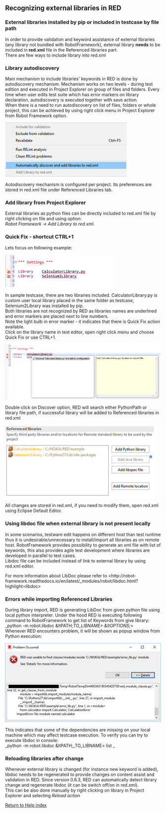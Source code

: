 ## Recognizing external libraries in RED

### External libraries installed by pip or included in testcase by file path

In order to provide validation and keyword assistance of external libraries
(any library not bundled with RobotFramework), external library **needs** to
be included in **red.xml** file in the Referenced libraries part.  
There are few ways to include library into red.xml

### Library autodiscovery

Main mechanism to include libraries' keywords in RED is done by autodiscovery
mechanism. Mechanism works on two levels - during test edition and executed in
Project Explorer on group of files and folders.  Every time when user edits
test suite which has error markers on library declaration, autodiscovery is
executed together with save action.  
When there is a need to run autodiscovery on list of files, folders or whole
project, this can be achieved by using right click menu in Project Explorer
from Robot Framework option.  
  
![](libs/autodiscovery_menu.png)  
  
Autodiscovery mechanism is configured per project. Its preferences are stored
in red.xml file under Referenced Libraries tab.

### Add library from Project Explorer

External libraries as python files can be directly included to red.xml file by
right clicking on file and using option:  
_Robot Framework -> Add Library to red.xml._

### Quick Fix - shortcut CTRL+1

Lets focus on following example:  
  
![](libs/unknown_libs.png)  
  
In sample testcase, there are two libraries included. CalculatorLibrary.py is
custom user local library placed in the same folder as testcase,
Selenium2Library was installed by pip.  
Both libraries are not recognized by RED as libraries names are underlined and
error markers are placed next to line numbers.  
Note the light bulb in error marker - it indicates that there is Quick Fix
action available.  
Click on the library name in test editor, open right click menu and choose
Quick Fix or use CTRL+1.  
  
![](libs/quick_fix.png)  
  
Double click on Discover option, RED will search either PythonPath or library
file path, if successful library will be added to Referenced libraries in
red.xml  
  
![](libs/reference_libs.png)  
  
  
All changes are stored in red.xml, if you need to modify them, open red.xml
using Eclipse Default Editor.

### Using libdoc file when external library is not present locally

In some scenarios, testware edit happens on different host than test runtime
thus it is undesirable/unnecessary to install/import all libraries as on
remote host. RobotFramework provides possibility to generate an xml file with
list of keywords, this also provides agile test development where libraries
are developed in parallel to test cases.  
Libdoc file can be included instead of link to external library by using
red.xml editor.  
  
For more information about LibDoc please refer to <http://robot-
framework.readthedocs.io/en/latest/_modules/robot/libdoc.html?highlight=libdoc>  

### Errors while importing Referenced Libraries

During library import, RED is generating LibDoc from given python file using
local python interpreter. Under the hood RED is executing following command to
RobotFramework to get list of Keywords from give library:  
_python -m robot.libdoc &ltPATH;_TO_LIBNAME> &ltOPTIONS;>_  
Whenever RED encounters problem, it will be shown as popup window from Python
execution:  
  
![](libs/error.png)  
  
This indicates that some of the dependencies are missing on your local machine
which may affect testcase execution. To verify you can try to execute libdoc
in console:  
_python -m robot.libdoc &ltPATH;_TO_LIBNAME> list _

### Reloading libraries after change

Whenever external library is changed (for instance new keyword is added),
libdoc needs to be regenerated to provide changes on content assist and
validation in RED. Since version 0.6.3, RED can automatically detect library
change and regenerate libdoc (it can be switch off/on in red.xml).  
This can be also done manually by right clicking on library in Project
Explorer and selecting _Reload action_

[Return to Help index](http://nokia.github.io/RED/help/)
